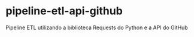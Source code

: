 # pipeline-etl-api-github
Pipeline ETL utilizando a biblioteca Requests do Python e a API do GitHub
